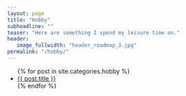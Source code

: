 ```yaml
---
layout: page
title: "Hobby"
subheadline: ""
teaser: "Here are something I spend my leisure time on."
header:
   image_fullwidth: "header_roadmap_3.jpg"
permalink: "/hobby/"
---
```

<ul>
{% for post in site.categories.hobby %}
<li><a href="{{ site.url }}{{ site.baseurl }}{{ post.url }}">{{ post.title }}</a></li>
{% endfor %}
</ul>